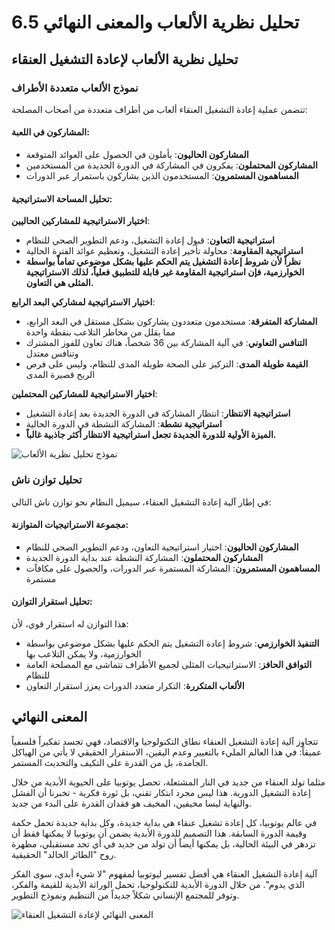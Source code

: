 # 6.5 تحليل نظرية الألعاب والمعنى النهائي

## تحليل نظرية الألعاب لإعادة التشغيل العنقاء

### نموذج الألعاب متعددة الأطراف

تتضمن عملية إعادة التشغيل العنقاء ألعاب من أطراف متعددة من أصحاب المصلحة:

#### المشاركون في اللعبة:

* **المشاركون الحاليون**: يأملون في الحصول على العوائد المتوقعة
* **المشاركون المحتملون**: يفكرون في المشاركة في الدورة الجديدة من المستخدمين
* **المساهمون المستمرون**: المستخدمون الذين يشاركون باستمرار عبر الدورات

#### تحليل المساحة الاستراتيجية:

**اختيار الاستراتيجية للمشاركين الحاليين**:

* **استراتيجية التعاون**: قبول إعادة التشغيل، ودعم التطوير الصحي للنظام
* **استراتيجية المقاومة**: محاولة تأخير إعادة التشغيل، وتعظيم عوائد الفترة الحالية
* **نظراً لأن شروط إعادة التشغيل يتم الحكم عليها بشكل موضوعي تماماً بواسطة الخوارزمية، فإن استراتيجية المقاومة غير قابلة للتطبيق فعلياً، لذلك الاستراتيجية المثلى هي التعاون.**

**اختيار الاستراتيجية لمشاركي البعد الرابع**:

* **المشاركة المتفرقة**: مستخدمون متعددون يشاركون بشكل مستقل في البعد الرابع، مما يقلل من مخاطر التلاعب بنقطة واحدة
* **التنافس التعاوني**: في آلية المشاركة بين 36 شخصاً، هناك تعاون للفوز المشترك وتنافس معتدل
* **القيمة طويلة المدى**: التركيز على الصحة طويلة المدى للنظام، وليس على فرص الربح قصيرة المدى

**اختيار الاستراتيجية للمشاركين المحتملين**:

* **استراتيجية الانتظار**: انتظار المشاركة في الدورة الجديدة بعد إعادة التشغيل
* **استراتيجية نشطة**: المشاركة النشطة في الدورة الحالية
* **الميزة الأولية للدورة الجديدة تجعل استراتيجية الانتظار أكثر جاذبية غالباً.**

![نموذج تحليل نظرية الألعاب](/images/图21.svg)

### تحليل توازن ناش

في إطار آلية إعادة التشغيل العنقاء، سيميل النظام نحو توازن ناش التالي:

#### مجموعة الاستراتيجيات المتوازنة:

* **المشاركون الحاليون**: اختيار استراتيجية التعاون، ودعم التطوير الصحي للنظام
* **المشاركون المحتملون**: المشاركة النشطة عند بداية الدورة الجديدة
* **المساهمون المستمرون**: المشاركة المستمرة عبر الدورات، والحصول على مكافآت مستمرة

#### تحليل استقرار التوازن:

هذا التوازن له استقرار قوي، لأن:

* **التنفيذ الخوارزمي**: شروط إعادة التشغيل يتم الحكم عليها بشكل موضوعي بواسطة الخوارزمية، ولا يمكن التلاعب بها
* **التوافق الحافز**: الاستراتيجيات المثلى لجميع الأطراف تتماشى مع المصلحة العامة للنظام
* **الألعاب المتكررة**: التكرار متعدد الدورات يعزز استقرار التعاون

## المعنى النهائي

تتجاوز آلية إعادة التشغيل العنقاء نطاق التكنولوجيا والاقتصاد، فهي تجسد تفكيراً فلسفياً عميقاً: في هذا العالم المليء بالتغيير وعدم اليقين، الاستقرار الحقيقي لا يأتي من الهياكل الجامدة، بل من القدرة على التكيف والتحديث المستمر.

مثلما تولد العنقاء من جديد في النار المشتعلة، تحصل يوتوبيا على الحيوية الأبدية من خلال إعادة التشغيل الدورية. هذا ليس مجرد ابتكار تقني، بل ثورة فكرية - تخبرنا أن الفشل والنهاية ليسا مخيفين، المخيف هو فقدان القدرة على البدء من جديد.

في عالم يوتوبيا، كل إعادة تشغيل عنقاء هي بداية جديدة، وكل بداية جديدة تحمل حكمة وقيمة الدورة السابقة. هذا التصميم للدورة الأبدية يضمن أن يوتوبيا لا يمكنها فقط أن تزدهر في البيئة الحالية، بل يمكنها أيضاً أن تولد من جديد في أي تحد مستقبلي، مظهرة روح "الطائر الخالد" الحقيقية.

آلية إعادة التشغيل العنقاء هي أفضل تفسير ليوتوبيا لمفهوم "لا شيء أبدي، سوى الفكر الذي يدوم". من خلال الدورة الأبدية للتكنولوجيا، تحمل الوراثة الأبدية للقيمة والفكر، وتوفر للمجتمع الإنساني شكلاً جديداً من التنظيم ونموذج التطوير.

![المعنى النهائي لإعادة التشغيل العنقاء](/images/图18.svg)